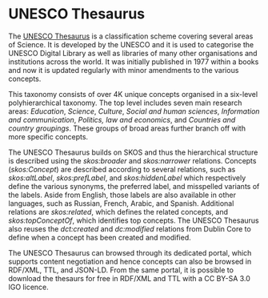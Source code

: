 # UNESCO Thesaurus

The [UNESCO Thesaurus](http://vocabularies.unesco.org/browser/thesaurus) is a classification scheme covering several areas of Science. It is developed by the UNESCO and it is used to categorise the UNESCO Digital Library as well as libraries of many other organisations and institutions across the world. It was initially published in 1977 within a books and now it is updated regularly with minor amendments to the various concepts.

This taxonomy consists of over 4K unique concepts organised in a six-level polyhierarchical taxonomy. The top level includes seven main research areas: *Education*, *Science*, *Culture*, *Social and human sciences*, *Information and communication*, *Politics, law and economics*, and *Countries and country groupings*.  These groups of broad areas further branch off with more specific concepts.

The UNESCO Thesaurus builds on SKOS and thus the hierarchical structure is described using the  *skos:broader* and *skos:narrower* relations. Concepts (*skos:Concept*) are described according to several relations, such as *skos:altLabel*, *skos:prefLabel*, and *skos:hiddenLabel* which respectively define the various synonyms, the preferred label, and misspelled variants of the labels. Aside from English, those labels are also available in other languages, such as Russian, French, Arabic, and Spanish. 
Additional relations are *skos:related*, which defines the related concepts, and *skos:topConceptOf*, which identifies top concepts.
The UNESCO Thesaurus also reuses the *dct:created* and *dc:modified* relations from Dublin Core to define when a concept has been created and modified.

The UNESCO Thesaurus can browsed through its dedicated portal, which supports content negotiation and hence concepts can also be browsed in RDF/XML, TTL, and JSON-LD. From the same portal, it is possible to download the thesaurs for free in RDF/XML and TTL with a CC BY-SA 3.0 IGO licence.